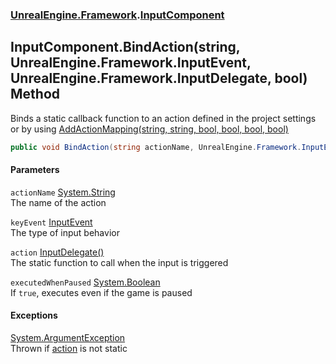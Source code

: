 ### [UnrealEngine.Framework](./UnrealEngine-Framework.md 'UnrealEngine.Framework').[InputComponent](./UnrealEngine-Framework-InputComponent.md 'UnrealEngine.Framework.InputComponent')
## InputComponent.BindAction(string, UnrealEngine.Framework.InputEvent, UnrealEngine.Framework.InputDelegate, bool) Method
Binds a static callback function to an action defined in the project settings or by using [AddActionMapping(string, string, bool, bool, bool, bool)](./UnrealEngine-Framework-Engine-AddActionMapping(string_string_bool_bool_bool_bool).md 'UnrealEngine.Framework.Engine.AddActionMapping(string, string, bool, bool, bool, bool)')  
```csharp
public void BindAction(string actionName, UnrealEngine.Framework.InputEvent keyEvent, UnrealEngine.Framework.InputDelegate action, bool executedWhenPaused=false);
```
#### Parameters
<a name='UnrealEngine-Framework-InputComponent-BindAction(string_UnrealEngine-Framework-InputEvent_UnrealEngine-Framework-InputDelegate_bool)-actionName'></a>
`actionName` [System.String](https://docs.microsoft.com/en-us/dotnet/api/System.String 'System.String')  
The name of the action  
  
<a name='UnrealEngine-Framework-InputComponent-BindAction(string_UnrealEngine-Framework-InputEvent_UnrealEngine-Framework-InputDelegate_bool)-keyEvent'></a>
`keyEvent` [InputEvent](./UnrealEngine-Framework-InputEvent.md 'UnrealEngine.Framework.InputEvent')  
The type of input behavior  
  
<a name='UnrealEngine-Framework-InputComponent-BindAction(string_UnrealEngine-Framework-InputEvent_UnrealEngine-Framework-InputDelegate_bool)-action'></a>
`action` [InputDelegate()](./UnrealEngine-Framework-InputDelegate().md 'UnrealEngine.Framework.InputDelegate()')  
The static function to call when the input is triggered  
  
<a name='UnrealEngine-Framework-InputComponent-BindAction(string_UnrealEngine-Framework-InputEvent_UnrealEngine-Framework-InputDelegate_bool)-executedWhenPaused'></a>
`executedWhenPaused` [System.Boolean](https://docs.microsoft.com/en-us/dotnet/api/System.Boolean 'System.Boolean')  
If `true`, executes even if the game is paused  
  
#### Exceptions
[System.ArgumentException](https://docs.microsoft.com/en-us/dotnet/api/System.ArgumentException 'System.ArgumentException')  
Thrown if [action](#UnrealEngine-Framework-InputComponent-BindAction(string_UnrealEngine-Framework-InputEvent_UnrealEngine-Framework-InputDelegate_bool)-action 'UnrealEngine.Framework.InputComponent.BindAction(string, UnrealEngine.Framework.InputEvent, UnrealEngine.Framework.InputDelegate, bool).action') is not static  
